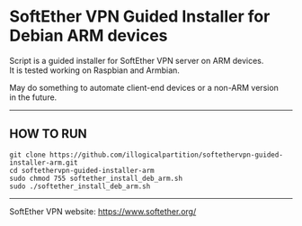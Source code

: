 # SoftEther VPN Guided Installer for Debian ARM devices
Script is a guided installer for SoftEther VPN server on ARM devices.  
It is tested working on Raspbian and Armbian.
  
May do something to automate client-end devices or a non-ARM version  
in the future.

---

## HOW TO RUN

```
git clone https://github.com/illogicalpartition/softethervpn-guided-installer-arm.git  
cd softethervpn-guided-installer-arm  
sudo chmod 755 softether_install_deb_arm.sh  
sudo ./softether_install_deb_arm.sh  
```

---


SoftEther VPN website: https://www.softether.org/